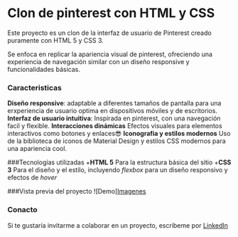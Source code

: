 # Clon de pinterest con HTML y CSS
Este proyecto es un clon de la interfaz de usuario de Pinterest creado puramente con HTML 5 y CSS 3.

Se enfoca en replicar la apariencia visual de pinterest, ofreciendo una experiencia de navegación similar con un diseño responsive y funcionalidades básicas.

### Caracteristicas
**Diseño responsive**: adaptable a diferentes tamaños de pantalla para una erxperiencia de usuario optima en dispositivos móviles y de escritorios.
**Interfaz de usuario intuitiva**: Inspirada en pinterest, con una navegación facil y flexible.
**Interacciones dinámicas** Efectos visuales para elementos interactivos como botones y enlaces😎
**Iconografia y estilos modernos** Uso de la biblioteca de iconos de Material Design y estilos CSS modernos para una apariencia cool.

###Tecnologías utilizadas
+**HTML 5** Para la estructura básica del sitio
+**CSS 3** Para el diseño y el estilo, incluyendo _flexbox_ para un diseño responsivo y efectos de _hover_

###Vista previa del proyecto
![Demo][Imagenes](Imagenes/Pinterest/Pinterest_screen.png)

### Conacto
Si te gustaría invitarme a colaborar en un proyecto, escribeme por [LinkedIn](https://www.linkedin.com/in/lizeth-carrillo-457826209/)
